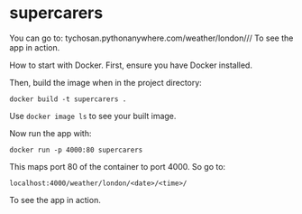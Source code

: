 # supercarers

You can go to: tychosan.pythonanywhere.com/weather/london/<date>/<time>/ 
To see the app in action. 

How to start with Docker. First, ensure you have Docker installed.

Then, build the image when in the project directory:
```
docker build -t supercarers .
```

Use ``` docker image ls ``` to see your built image.

Now run the app with:
```
docker run -p 4000:80 supercarers
```
This maps port 80 of the container to port 4000. So go to:
```
localhost:4000/weather/london/<date>/<time>/
```
To see the app in action.
